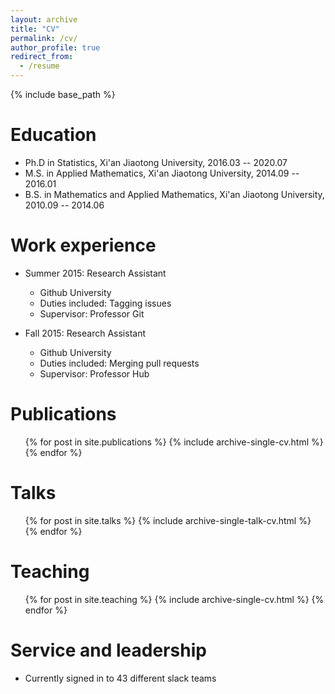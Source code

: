 ```yaml
---
layout: archive
title: "CV"
permalink: /cv/
author_profile: true
redirect_from:
  - /resume
---
```


{% include base_path %}

Education
=========
* Ph.D in Statistics, Xi'an Jiaotong University, 2016.03 -- 2020.07
* M.S. in Applied Mathematics, Xi'an Jiaotong University, 2014.09 -- 2016.01
* B.S. in Mathematics and Applied Mathematics, Xi'an Jiaotong University, 2010.09 -- 2014.06

Work experience
======
* Summer 2015: Research Assistant
  * Github University
  * Duties included: Tagging issues
  * Supervisor: Professor Git

* Fall 2015: Research Assistant
  * Github University
  * Duties included: Merging pull requests
  * Supervisor: Professor Hub
  
Publications
======
  <ul>{% for post in site.publications %}
    {% include archive-single-cv.html %}
  {% endfor %}</ul>
  
Talks
======
  <ul>{% for post in site.talks %}
    {% include archive-single-talk-cv.html %}
  {% endfor %}</ul>
  
Teaching
======
  <ul>{% for post in site.teaching %}
    {% include archive-single-cv.html %}
  {% endfor %}</ul>
  
Service and leadership
======
* Currently signed in to 43 different slack teams
